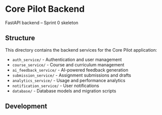 # Core Pilot Backend

FastAPI backend – Sprint 0 skeleton

## Structure

This directory contains the backend services for the Core Pilot application:

- `auth_service/` - Authentication and user management 
- `course_service/` - Course and curriculum management
- `ai_feedback_service/` - AI-powered feedback generation
- `submission_service/` - Assignment submissions and drafts
- `analytics_service/` - Usage and performance analytics
- `notification_service/` - User notifications
- `database/` - Database models and migration scripts

## Development
